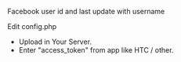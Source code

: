 Facebook user id and last update with username

Edit config.php


* Upload in Your Server.
* Enter "access_token" from app like HTC / other.
